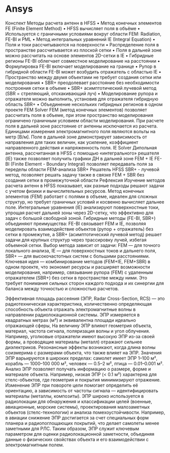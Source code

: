 # Ansys

Конспект
Методы расчета антенн в HFSS 
•	Метод конечных элементов FE (Finite Element Method) 
•	HFSS вычисляет поля в объёме 
•	Используется с граничными условиями вокруг области FEM: Radiation, FE-BI и PML 
•	Метод интегральных уравнений IE (Integral Equation) 
•	Поля и токи рассчитываются на поверхности
•	Распределение поля в пространстве рассчитывается из плоской сетки 
•	Поля в дальней зоне можно рассчитать на основе элементов 2D-сетки в IE
•	Гибридные регионы FE-BI облегчает совместное моделирование на расстоянии 
•	Формулировка FE-BI включает моделирование на границе 
•	Рупор в гибридной области FE-BI может возбудить отражатель с областью IE 
•	Пространство между двумя объектами не требует создания сетки или моделирования 
•	SBR+ преодолевает расстояние без необходимости построения сетки в объеме 
•	SBR+ асимптотический лучевой метод (SBR = стреляющий, отскакивающий луч) 
•	Моделирование рупора и отражателя можно выполнить, установив для отражателя гибридную область SBR+ 
•	Объединение нескольких гибридных регионов в одном проекте
FEM Solver
FEM (метод конечных элементов) позволяет рассчитать поля в объеме, при этом пространство моделирования ограничено граничным условием области моделирования. При расчете поля в дальней зоне расстояние от антенны исключается из расчета. Единицами измерения электромагнитного поля являются вольты на метр [В/м]. Поле в дальней зоне демонстрирует зависимость от направления для таких величин, как усиление, коэффициент направленного действия и напряженность поля.
IE Solver
Дипольная антенна, рассчитанная в HFSS с помощью «интегрального» решателя (IE) также позволяет получить графики ДН в дальней зоне
FEM + IE 
FE-BI (Finite Element - Boundary Integral) позволяет передавать поля за переделы области FEM-анализа
SBR+ Решатель HFSS SBR+ - лучевой метод, позволяет решать задачу также в связке FEM + SBR без создания сетки в промежуточной области
Рефлексия
Изучение методов расчета антенн в HFSS показывает, как разные подходы решают задачи с учетом физики и вычислительных ресурсов. Метод конечных элементов (FEM) работает с полями в объеме, идеален для сложных структур, но требует граничных условий и косвенно вычисляет дальнее поле. Интегральные уравнения (IE) анализируют поверхностные токи, упрощая расчет дальней зоны через 2D-сетку, что эффективно для задач с большой свободной зоной. Гибридные методы (FE-BI, SBR+) объединяют преимущества: FE-BI связывает FEM и IE, позволяя моделировать взаимодействие объектов (рупор + отражатель) без сетки в промежутке, а SBR+ (асимптотический лучевой метод) решает задачи для крупных структур через трассировку лучей, избегая объемной сетки. Выбор метода зависит от задачи: FEM — для точного локального анализа, IE — для поверхностных токов и дальнего поля, SBR+ — для высокочастотных систем с большими расстояниями. Ключевая идея — комбинирование методов (FEM+IE, FEM+SBR) в одном проекте, что экономит ресурсы и расширяет возможности моделирования, например, связывание рупора (FEM) с удаленным отражателем (SBR+) без сетки в пространстве между ними. Это требует понимания сильных сторон каждого подхода и их синергии для баланса между точностью и сложностью расчетов.



Эффективная площадь рассеяния (ЭПР, Radar Cross-Section, RCS) — это радиотехническая характеристика, количественно определяющая способность объекта отражать электромагнитные волны в направлении радиолокационной системы. ЭПР измеряется в квадратных метрах (м²) и эквивалентна площади идеально отражающей сферы, На величину ЭПР влияют геометрия объекта, материал, частота сигнала, поляризация волны и угол облучения. Например, уголковые отражатели имеют высокую ЭПР из-за своей формы, а проводящие материалы (металл) отражают сильнее диэлектриков. Резонансные эффекты возникают, когда длина волны соизмерима с размерами объекта, что также влияет на ЭПР. Значения ЭПР варьируются в широких пределах: самолет имеет ЭПР 1–100 м², корабль — 1000–100 000 м², человек — 0.5–2 м², птица — 0.01–0.001 м². Анализ ЭПР позволяет получать информацию о размере, форме и материале объекта. Например, низкая ЭПР (< 0.1 м²) характерна для стелс-объектов, где геометрия и покрытия минимизируют отражение. Изменение ЭПР при повороте цели помогает определить её ориентацию, а зависимость от частоты сигнала — идентифицировать материалы (металлы, композиты). ЭПР широко используется в радиолокации для обнаружения и классификации целей (военные, авиационные, морские системы), проектирования малозаметных объектов (стелс-технологии) и анализа помехоустойчивости. Например, в авиации снижение ЭПР достигается за счет специальных форм планера и радиопоглощающих покрытий, что делает самолеты менее заметными для РЛС. Таким образом, ЭПР служит ключевым параметром для оценки радиолокационной заметности, объединяя данные о физических свойствах объекта и его взаимодействии с электромагнитным полем.







